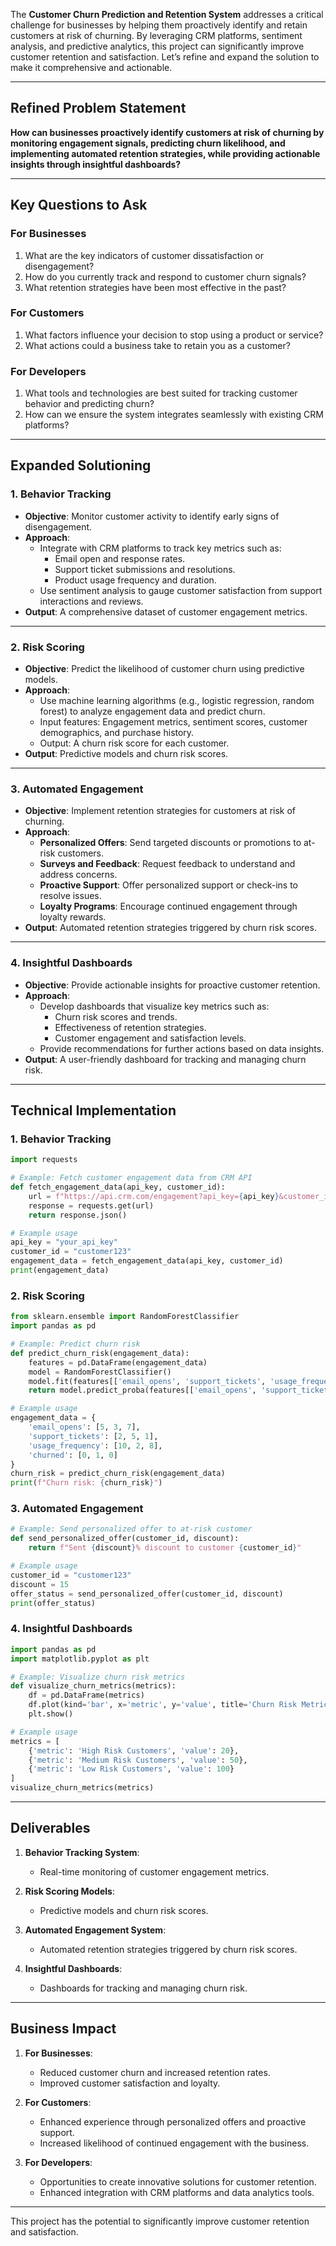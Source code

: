 The **Customer Churn Prediction and Retention System** addresses a critical challenge for businesses by helping them proactively identify and retain customers at risk of churning. By leveraging CRM platforms, sentiment analysis, and predictive analytics, this project can significantly improve customer retention and satisfaction. Let’s refine and expand the solution to make it comprehensive and actionable.

---

## **Refined Problem Statement**

**How can businesses proactively identify customers at risk of churning by monitoring engagement signals, predicting churn likelihood, and implementing automated retention strategies, while providing actionable insights through insightful dashboards?**

---

## **Key Questions to Ask**

### **For Businesses**
1. What are the key indicators of customer dissatisfaction or disengagement?
2. How do you currently track and respond to customer churn signals?
3. What retention strategies have been most effective in the past?

### **For Customers**
1. What factors influence your decision to stop using a product or service?
2. What actions could a business take to retain you as a customer?

### **For Developers**
1. What tools and technologies are best suited for tracking customer behavior and predicting churn?
2. How can we ensure the system integrates seamlessly with existing CRM platforms?

---

## **Expanded Solutioning**

### **1. Behavior Tracking**
   - **Objective**: Monitor customer activity to identify early signs of disengagement.
   - **Approach**:
     - Integrate with CRM platforms to track key metrics such as:
       - Email open and response rates.
       - Support ticket submissions and resolutions.
       - Product usage frequency and duration.
     - Use sentiment analysis to gauge customer satisfaction from support interactions and reviews.
   - **Output**: A comprehensive dataset of customer engagement metrics.

---

### **2. Risk Scoring**
   - **Objective**: Predict the likelihood of customer churn using predictive models.
   - **Approach**:
     - Use machine learning algorithms (e.g., logistic regression, random forest) to analyze engagement data and predict churn.
     - Input features: Engagement metrics, sentiment scores, customer demographics, and purchase history.
     - Output: A churn risk score for each customer.
   - **Output**: Predictive models and churn risk scores.

---

### **3. Automated Engagement**
   - **Objective**: Implement retention strategies for customers at risk of churning.
   - **Approach**:
     - **Personalized Offers**: Send targeted discounts or promotions to at-risk customers.
     - **Surveys and Feedback**: Request feedback to understand and address concerns.
     - **Proactive Support**: Offer personalized support or check-ins to resolve issues.
     - **Loyalty Programs**: Encourage continued engagement through loyalty rewards.
   - **Output**: Automated retention strategies triggered by churn risk scores.

---

### **4. Insightful Dashboards**
   - **Objective**: Provide actionable insights for proactive customer retention.
   - **Approach**:
     - Develop dashboards that visualize key metrics such as:
       - Churn risk scores and trends.
       - Effectiveness of retention strategies.
       - Customer engagement and satisfaction levels.
     - Provide recommendations for further actions based on data insights.
   - **Output**: A user-friendly dashboard for tracking and managing churn risk.

---

## **Technical Implementation**

### **1. Behavior Tracking**
```python
import requests

# Example: Fetch customer engagement data from CRM API
def fetch_engagement_data(api_key, customer_id):
    url = f"https://api.crm.com/engagement?api_key={api_key}&customer_id={customer_id}"
    response = requests.get(url)
    return response.json()

# Example usage
api_key = "your_api_key"
customer_id = "customer123"
engagement_data = fetch_engagement_data(api_key, customer_id)
print(engagement_data)
```

### **2. Risk Scoring**
```python
from sklearn.ensemble import RandomForestClassifier
import pandas as pd

# Example: Predict churn risk
def predict_churn_risk(engagement_data):
    features = pd.DataFrame(engagement_data)
    model = RandomForestClassifier()
    model.fit(features[['email_opens', 'support_tickets', 'usage_frequency']], features['churned'])
    return model.predict_proba(features[['email_opens', 'support_tickets', 'usage_frequency']])[:, 1]

# Example usage
engagement_data = {
    'email_opens': [5, 3, 7],
    'support_tickets': [2, 5, 1],
    'usage_frequency': [10, 2, 8],
    'churned': [0, 1, 0]
}
churn_risk = predict_churn_risk(engagement_data)
print(f"Churn risk: {churn_risk}")
```

### **3. Automated Engagement**
```python
# Example: Send personalized offer to at-risk customer
def send_personalized_offer(customer_id, discount):
    return f"Sent {discount}% discount to customer {customer_id}"

# Example usage
customer_id = "customer123"
discount = 15
offer_status = send_personalized_offer(customer_id, discount)
print(offer_status)
```

### **4. Insightful Dashboards**
```python
import pandas as pd
import matplotlib.pyplot as plt

# Example: Visualize churn risk metrics
def visualize_churn_metrics(metrics):
    df = pd.DataFrame(metrics)
    df.plot(kind='bar', x='metric', y='value', title='Churn Risk Metrics')
    plt.show()

# Example usage
metrics = [
    {'metric': 'High Risk Customers', 'value': 20},
    {'metric': 'Medium Risk Customers', 'value': 50},
    {'metric': 'Low Risk Customers', 'value': 100}
]
visualize_churn_metrics(metrics)
```

---

## **Deliverables**

1. **Behavior Tracking System**:
   - Real-time monitoring of customer engagement metrics.

2. **Risk Scoring Models**:
   - Predictive models and churn risk scores.

3. **Automated Engagement System**:
   - Automated retention strategies triggered by churn risk scores.

4. **Insightful Dashboards**:
   - Dashboards for tracking and managing churn risk.

---

## **Business Impact**

1. **For Businesses**:
   - Reduced customer churn and increased retention rates.
   - Improved customer satisfaction and loyalty.

2. **For Customers**:
   - Enhanced experience through personalized offers and proactive support.
   - Increased likelihood of continued engagement with the business.

3. **For Developers**:
   - Opportunities to create innovative solutions for customer retention.
   - Enhanced integration with CRM platforms and data analytics tools.

---

This project has the potential to significantly improve customer retention and satisfaction.
